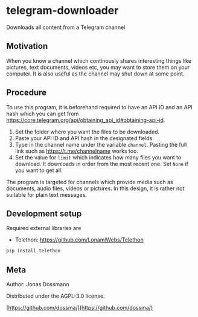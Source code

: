 # telegram-downloader
Downloads all content from a Telegram channel

## Motivation 
When you know a channel which continously shares interesting things like pictures, text documents, videos etc, you may want to store them on your computer. 
It is also useful as the channel may shut down at some point. 

## Procedure
To use this program, it is beforehand required to have an API ID and an API hash which you can get from https://core.telegram.org/api/obtaining_api_id#obtaining-api-id. 

1. Set the folder where you want the files to be downloaded.
2. Paste your API ID and API hash in the designated fields.
3. Type in the channel name under the variable `channel`. Pasting the full link such as https://t.me/channelname works too.
4. Set the value for `limit` which indicates how many files you want to download. It downloads in order from the most recent one. Set `None` if you want to get all.

The program is targeted for channels which provide media such as documents, audio files, videos or pictures.
In this design, it is rather not suitable for plain text messages.

## Development setup

Required external libraries are
- Telethon: https://github.com/LonamiWebs/Telethon

```sh
pip install telethon
```

## Meta

Author: Jonas Dossmann

Distributed under the AGPL-3.0 license.

[https://github.com/dossma/](https://github.com/dossma/)

<!-- Markdown link & img dfn's -->
[npm-image]: https://img.shields.io/npm/v/datadog-metrics.svg?style=flat-square
[npm-url]: https://npmjs.org/package/datadog-metrics
[npm-downloads]: https://img.shields.io/npm/dm/datadog-metrics.svg?style=flat-square
[travis-image]: https://img.shields.io/travis/dossma/node-datadog-metrics/master.svg?style=flat-square
[travis-url]: https://travis-ci.org/dossma/node-datadog-metrics
[wiki]: https://github.com/dossma/ebook-file-renaming/wiki
